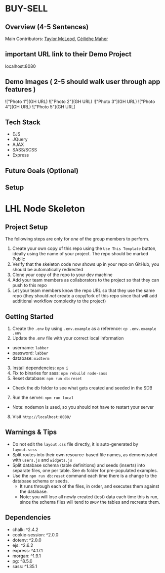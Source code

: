 BUY-SELL
=========

## Overview (4-5 Sentences)

Main Contributors: [Taylor McLeod](https://github.com/lorleod), [Céilidhe Maher](https://github.com/cmaher15)

## important URL link to their Demo Project

localhost:8080

## Demo Images ( 2-5 should walk user through app features )
!["Photo 1"](GH URL)
!["Photo 2"](GH URL)
!["Photo 3"](GH URL)
!["Photo 4"](GH URL)
!["Photo 5"](GH URL)

## Tech Stack
- EJS
- JQuery
- AJAX
- SASS/SCSS
- Express


## Future Goals (Optional)



## Setup

LHL Node Skeleton
=========

## Project Setup

The following steps are only for _one_ of the group members to perform.

1. Create your own copy of this repo using the `Use This Template` button, ideally using the name of your project. The repo should be marked Public
2. Verify that the skeleton code now shows up in your repo on GitHub, you should be automatically redirected
3. Clone your copy of the repo to your dev machine
4. Add your team members as collaborators to the project so that they can push to this repo
5. Let your team members know the repo URL so that they use the same repo (they should _not_ create a copy/fork of this repo since that will add additional workflow complexity to the project)


## Getting Started

1. Create the `.env` by using `.env.example` as a reference: `cp .env.example .env`
2. Update the .env file with your correct local information 
  - username: `labber` 
  - password: `labber` 
  - database: `midterm`
3. Install dependencies: `npm i`
4. Fix to binaries for sass: `npm rebuild node-sass`
5. Reset database: `npm run db:reset`
  - Check the db folder to see what gets created and seeded in the SDB
7. Run the server: `npm run local`
  - Note: nodemon is used, so you should not have to restart your server
8. Visit `http://localhost:8080/`

## Warnings & Tips

- Do not edit the `layout.css` file directly, it is auto-generated by `layout.scss`
- Split routes into their own resource-based file names, as demonstrated with `users.js` and `widgets.js`
- Split database schema (table definitions) and seeds (inserts) into separate files, one per table. See `db` folder for pre-populated examples. 
- Use the `npm run db:reset` command each time there is a change to the database schema or seeds. 
  - It runs through each of the files, in order, and executes them against the database. 
  - Note: you will lose all newly created (test) data each time this is run, since the schema files will tend to `DROP` the tables and recreate them.

## Dependencies
 - chalk: ^2.4.2
 - cookie-session: ^2.0.0
 - dotenv: ^2.0.0
 - ejs: ^2.6.2
 - express: ^4.17.1
 - morgan: ^1.9.1
 - pg: ^8.5.0
 - sass: ^1.35.1
